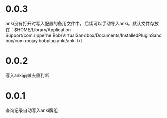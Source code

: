 # 0.0.3

anki没有打开时写入配置的备用文件中，后续可以手动导入anki。默认文件存放在：$HOME/Library/Application Support/com.ripperhe.Bob/VirtualSandbox/Documents/InstalledPluginSandbox/com.roojay.bobplug.anki/anki.txt

# 0.0.2

写入anki前做去重判断

# 0.0.1

查询记录自动写入anki牌组